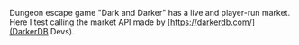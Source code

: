 Dungeon escape game "Dark and Darker" has a live and player-run market. Here I test calling the market API made by [https://darkerdb.com/](DarkerDB Devs).
